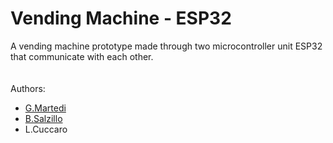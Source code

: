 # Vending Machine - ESP32
A vending machine prototype made through two microcontroller unit ESP32 that communicate with each other.
\
\
\
Authors:
- [G.Martedi](https://github.com/gae-m)
- [B.Salzillo](https://github.com/bise97)
- L.Cuccaro
